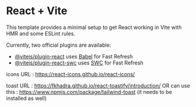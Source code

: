 # React + Vite

This template provides a minimal setup to get React working in Vite with HMR and some ESLint rules.

Currently, two official plugins are available:

- [@vitejs/plugin-react](https://github.com/vitejs/vite-plugin-react/blob/main/packages/plugin-react/README.md) uses [Babel](https://babeljs.io/) for Fast Refresh
- [@vitejs/plugin-react-swc](https://github.com/vitejs/vite-plugin-react-swc) uses [SWC](https://swc.rs/) for Fast Refresh

icons URL : https://react-icons.github.io/react-icons/

toast URL : https://fkhadra.github.io/react-toastify/introduction/
OR
can use this : https://www.npmjs.com/package/tailwind-toast (it needs to be installed as well)

